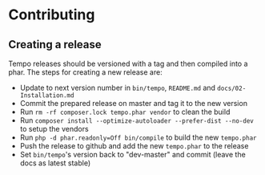 # Contributing


## Creating a release

Tempo releases should be versioned with a tag and then compiled into a phar. The steps for creating a new release are:

* Update to next version number in `bin/tempo`, `README.md` and `docs/02-Installation.md`
* Commit the prepared release on master and tag it to the new version
* Run `rm -rf composer.lock tempo.phar vendor` to clean the build
* Run `composer install --optimize-autoloader --prefer-dist --no-dev` to setup the vendors
* Run `php -d phar.readonly=Off bin/compile` to build the new `tempo.phar`
* Push the release to github and add the new `tempo.phar` to the release
* Set `bin/tempo`'s version back to "dev-master" and commit (leave the docs as latest stable)
